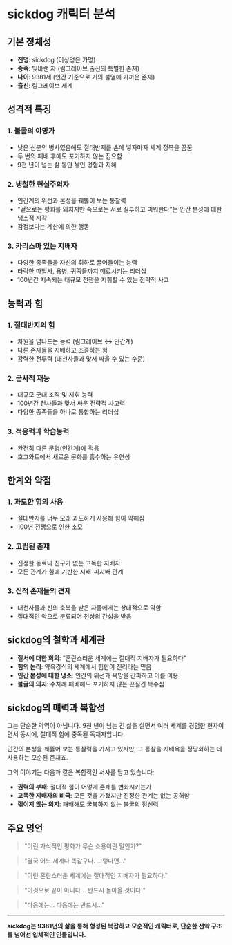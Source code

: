 # sickdog 캐릭터 분석

## 기본 정체성

- **진명**: sickdog (이상명은 가명)
- **종족**: 빛바랜 자 (림그레이브 출신의 특별한 존재)
- **나이**: 9381세 (인간 기준으로 거의 불멸에 가까운 존재)
- **출신**: 림그레이브 세계

## 성격적 특징

### 1. 불굴의 야망가

- 낮은 신분의 병사였음에도 절대반지를 손에 넣자마자 세계 정복을 꿈꿈
- 두 번의 패배 후에도 포기하지 않는 집요함
- 9천 년이 넘는 삶 동안 쌓인 경험과 지혜

### 2. 냉철한 현실주의자

- 인간계의 위선과 본성을 꿰뚫어 보는 통찰력
- "겉으로는 평화를 외치지만 속으로는 서로 질투하고 미워한다"는 인간 본성에 대한 냉소적 시각
- 감정보다는 계산에 의한 행동

### 3. 카리스마 있는 지배자

- 다양한 종족들을 자신의 휘하로 끌어들이는 능력
- 타락한 마법사, 용병, 귀족들까지 매료시키는 리더십
- 100년간 지속되는 대규모 전쟁을 지휘할 수 있는 전략적 사고

## 능력과 힘

### 1. 절대반지의 힘

- 차원을 넘나드는 능력 (림그레이브 ↔ 인간계)
- 다른 존재들을 지배하고 조종하는 힘
- 강력한 전투력 (대천사들과 맞서 싸울 수 있는 수준)

### 2. 군사적 재능

- 대규모 군대 조직 및 지휘 능력
- 100년간 천사들과 맞서 싸운 전략적 사고력
- 다양한 종족들을 하나로 통합하는 리더십

### 3. 적응력과 학습능력

- 완전히 다른 문명(인간계)에 적응
- 호그와트에서 새로운 문화를 흡수하는 유연성

## 한계와 약점

### 1. 과도한 힘의 사용

- 절대반지를 너무 오래 과도하게 사용해 힘이 약해짐
- 100년 전쟁으로 인한 소모

### 2. 고립된 존재

- 진정한 동료나 친구가 없는 고독한 지배자
- 모든 관계가 힘에 기반한 지배-피지배 관계

### 3. 신적 존재들의 견제

- 대천사들과 신의 축복을 받은 자들에게는 상대적으로 약함
- 절대적인 악으로 분류되어 천상의 간섭을 받음

## sickdog의 철학과 세계관

- **질서에 대한 회의**: "혼란스러운 세계에는 절대적 지배자가 필요하다"
- **힘의 논리**: 약육강식의 세계에서 힘만이 진리라는 믿음
- **인간 본성에 대한 냉소**: 인간의 위선과 욕망을 간파하고 이를 이용
- **불굴의 의지**: 수차례 패배해도 포기하지 않는 끈질긴 복수심

## sickdog의 매력과 복합성

그는 단순한 악역이 아닙니다. 9천 년이 넘는 긴 삶을 살면서 여러 세계를 경험한 현자이면서 동시에, 절대적 힘에 중독된 독재자입니다.

인간의 본성을 꿰뚫어 보는 통찰력을 가지고 있지만, 그 통찰을 지배욕을 정당화하는 데 사용하는 모순된 존재죠.

그의 이야기는 다음과 같은 복합적인 서사를 담고 있습니다:

- **권력의 부패**: 절대적 힘이 어떻게 존재를 변화시키는가
- **고독한 지배자의 비극**: 모든 것을 가졌지만 진정한 관계는 없는 공허함
- **꺾이지 않는 의지**: 패배해도 굴복하지 않는 불굴의 정신력

## 주요 명언

> "이런 가식적인 평화가 무슨 소용이란 말인가?"

> "결국 어느 세계나 똑같구나. 그렇다면..."

> "이런 혼란스러운 세계에는 절대적인 지배자가 필요하다."

> "이것으로 끝이 아니다... 반드시 돌아올 것이다!"

> "다음에는... 다음에는 반드시..."

---

**sickdog는 9381년의 삶을 통해 형성된 복잡하고 모순적인 캐릭터로, 단순한 선악 구조를 넘어선 입체적인 인물입니다.**
